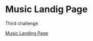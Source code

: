 # Music Landig Page

Third challenge

[Music Landing Page](https://music-landingpage-diego.netlify.app/)
